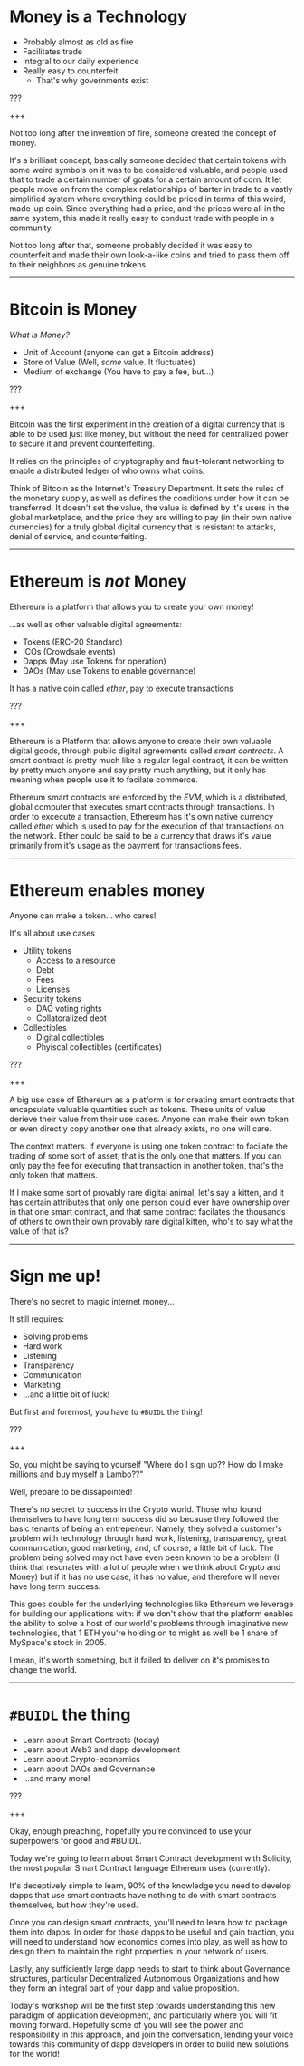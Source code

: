 # Money is a Technology

* Probably almost as old as fire
* Facilitates trade
* Integral to our daily experience
* Really easy to counterfeit
    * That's why governments exist

???

+++

Not too long after the invention of fire, someone created the concept of money.

It's a brilliant concept, basically someone decided that certain tokens with
some weird symbols on it was to be considered valuable, and people used that
to trade a certain number of goats for a certain amount of corn.
It let people move on from the complex relationships of barter in trade to
a vastly simplified system where everything could be priced in terms of this
weird, made-up coin. Since everything had a price, and the prices were all
in the same system, this made it really easy to conduct trade with people
in a community.

Not too long after that, someone probably decided it was easy to counterfeit
and made their own look-a-like coins and tried to pass them off to their
neighbors as genuine tokens.

---

# Bitcoin is Money

*What is Money?*
* Unit of Account (anyone can get a Bitcoin address)
* Store of Value (Well, *some* value. It fluctuates)
* Medium of exchange (You have to pay a fee, but...)

???

+++

Bitcoin was the first experiment in the creation of a digital currency that
is able to be used just like money, but without the need for centralized power
to secure it and prevent counterfeiting.

It relies on the principles of cryptography and fault-tolerant networking
to enable a distributed ledger of who owns what coins.

Think of Bitcoin as the Internet's Treasury Department. It sets the rules of
the monetary supply, as well as defines the conditions under how it can be
transferred. It doesn't set the value, the value is defined by it's users in
the global marketplace, and the price they are willing to pay (in their own
native currencies) for a truly global digital currency that is resistant to
attacks, denial of service, and counterfeiting.

---

# Ethereum is *not* Money

Ethereum is a platform that allows you to create your own money!

...as well as other valuable digital agreements:
* Tokens (ERC-20 Standard)
* ICOs (Crowdsale events)
* Dapps (May use Tokens for operation)
* DAOs (May use Tokens to enable governance)

It has a native coin called *ether*, pay to execute transactions

???

+++

Ethereum is a Platform that allows anyone to create their own valuable digital
goods, through public digital agreements called *smart contracts*.
A smart contract is pretty much like a regular legal contract, it can be written
by pretty much anyone and say pretty much anything, but it only has meaning
when people use it to facilate commerce.

Ethereum smart contracts are enforced by the *EVM*, which is a distributed, global
computer that executes smart contracts through transactions. In order to excecute
a transaction, Ethereum has it's own native currency called *ether* which is used
to pay for the execution of that transactions on the network. Ether could be said
to be a currency that draws it's value primarily from it's usage as the payment
for transactions fees.

---

# Ethereum enables money

Anyone can make a token... who cares!

It's all about use cases
* Utility tokens
    * Access to a resource
    * Debt
    * Fees
    * Licenses
* Security tokens
    * DAO voting rights
    * Collatoralized debt
* Collectibles
    * Digital collectibles
    * Phyiscal collectibles (certificates)

???

+++

A big use case of Ethereum as a platform is for creating smart contracts that
encapsulate valuable quantities such as tokens. These units of value derieve
their value from their use cases. Anyone can make their own token or even directly
copy another one that already exists, no one will care.

The context matters. If everyone is using one token contract to facilate the trading
of some sort of asset, that is the only one that matters.
If you can only pay the fee for executing that transaction in another token,
that's the only token that matters.

If I make some sort of provably rare digital animal, let's say a kitten, and it
has certain attributes that only one person could ever have ownership over in
that one smart contract, and that same contract facilates the thousands of others
to own their own provably rare digital kitten, who's to say what the value of that is?

---

# Sign me up!

There's no secret to magic internet money...

It still requires:
* Solving problems
* Hard work
* Listening
* Transparency
* Communication
* Marketing
* ...and a little bit of luck!

But first and foremost, you have to `#BUIDL` the thing!

???

+++

So, you might be saying to yourself
"Where do I sign up?? How do I make millions and buy myself a Lambo??"

Well, prepare to be dissapointed!

There's no secret to success in the Crypto world.
Those who found themselves to have long term success did so because they followed
the basic tenants of being an entrepeneur. Namely, they solved a customer's problem
with technology through hard work, listening, transparency, great communication,
good marketing, and, of course, a little bit of luck.
The problem being solved may not have even been known to be a problem
(I think that resonates with a lot of people when we think about Crypto and Money)
but if it has no use case, it has no value, and therefore will never have long term success.

This goes double for the underlying technologies like Ethereum we leverage for building
our applications with: if we don't show that the platform enables the ability to solve
a host of our world's problems through imaginative new technologies, that 1 ETH you're
holding on to might as well be 1 share of MySpace's stock in 2005.

I mean, it's worth something, but it failed to deliver on it's promises to change the world.

---

# `#BUIDL` the thing

* Learn about Smart Contracts (today)
* Learn about Web3 and dapp development
* Learn about Crypto-economics
* Learn about DAOs and Governance
* ...and many more!

???

+++

Okay, enough preaching, hopefully you're convinced to use your superpowers for good and #BUIDL.

Today we're going to learn about Smart Contract development with Solidity,
the most popular Smart Contract language Ethereum uses (currently).

It's deceptively simple to learn, 90% of the knowledge you need to develop dapps that use
smart contracts have nothing to do with smart contracts themselves, but how they're used.

Once you can design smart contracts, you'll need to learn how to package them into dapps.
In order for those dapps to be useful and gain traction, you will need to understand how
economics comes into play, as well as how to design them to maintain the right properties
in your network of users.

Lastly, any sufficiently large dapp needs to start to think about Governance structures,
particular Decentralized Autonomous Organizations and how they form an integral part of
your dapp and value proposition.

Today's workshop will be the first step towards understanding this new paradigm of application
development, and particularly where you will fit moving forward. Hopefully some of you
will see the power and responsibility in this approach, and join the conversation, lending
your voice towards this community of dapp developers in order to build new solutions for the world!
